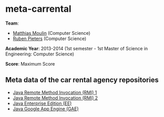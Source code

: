 # meta-carrental

**Team**:
* [Matthias Moulin](https://github.com/matt77hias) (Computer Science)
* [Ruben Pieters](https://github.com/rubenpieters) (Computer Science)

**Academic Year**: 2013-2014 (1st semester - 1st Master of Science in Engineering: Computer Science)

**Score**: Maximum Score

## Meta data of the car rental agency repositories

* [Java Remote Method Invocation (RMI) 1](https://github.com/matt77hias/JavaRMI1)
* [Java Remote Method Invocation (RMI) 2](https://github.com/matt77hias/JavaRMI2)
* [Java Enterprise Edition (EE)](https://github.com/matt77hias/JavaEE)
* [Java Google App Engine (GAE)](https://github.com/matt77hias/JavaGAE)
